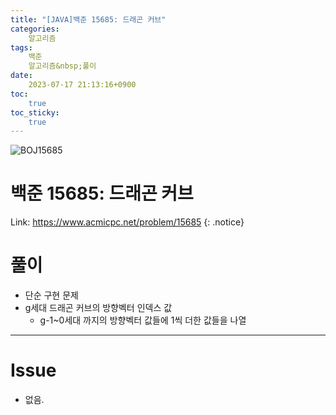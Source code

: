 ```yaml
---
title: "[JAVA]백준 15685: 드래곤 커브"
categories:
    알고리즘
tags:
    백준
    알고리즘&nbsp;풀이
date:
    2023-07-17 21:13:16+0900
toc:
    true
toc_sticky:
    true
---
```

![BOJ15685](https://github.com/cuzzzu1318/Algorithm/assets/77597885/8cfc1d62-9aea-4ded-aff1-7288dbaebbe8)




# 백준 15685: 드래곤 커브
Link: <https://www.acmicpc.net/problem/15685>
{: .notice}


# 풀이
* 단순 구현 문제
* g세대 드래곤 커브의 방향벡터 인덱스 값
  * g-1~0세대 까지의 방향벡터 값들에 1씩 더한 값들을 나열

<script src="https://gist.github.com/cuzzzu1318/86c6d7c0c16ae1fb474be0941c30b669.js"></script>
***

# Issue

* 없음.